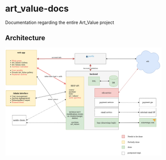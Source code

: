 # art_value-docs
Documentation regarding the entire Art_Value project 

## Architecture

![System Architecture](system-architecture.png)


